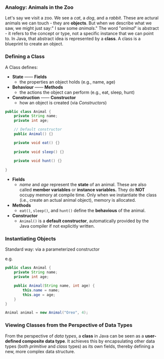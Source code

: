 
### Analogy: Animals in the Zoo
Let's say we visit a zoo. We see a *cat*, a *dog*, and a *rabbit*. These are actural animals we can touch - they are **objects**. But when we describe what we saw, we might just say:" I saw some *animals*." The word "*animal*" is abstract - it refers to the concept or type, not a specific instance that we can point to. In Java, that abstract idea is represented by a **class**. A class is a blueprint to create an object.

### Defining a Class
A Class defines:
- **State** —— **Fields**
  - the properties an object holds (e.g., name, age)
- **Behaviour** —— **Methods**
  - the actions the object can perform (e.g., eat, sleep, hunt)
- **Construction** —— **Constructor**
  - how an object is created (via *Constructors*)    

```java
public class Animal {
    private String name;
    private int age;

    // Default constructor
    public Animal() {}

    private void eat() {}
    
    private void sleep() {}
    
    private void hunt() {}
    
}
```
- **Fields**
  -  *name* and *age* represent the **state** of an animal. These are also called **member variables** or **instance variables.** They do **NOT** occupy memory at compile time. Only when we instantiate the class (i.e., create an actual animal object), memory is allocated.
- **Methods**
  - `eat()`, `sleep()`, and `hunt()` define the **behavious** of the animal.
- **Constructor**  
  - `Animal()` is a **default constructor**, automatically provided by the Java compiler if not explicitly written.

### Instantiating Objects 
Standard way: via a parameterized constructor

e.g.
```java
public class Animal {
    private String name;
    private int age;

    public Animal(String name, int age) {
        this.name = name;
        this.age = age;
    }
}

Animal animal = new Animal("Oreo", 4);
```

### Viewing Classes from the Perspective of Data Types
From the perspective of *data types*, a **class** in Java can be seen as a **user-defined composite data type**. It achieves this by encapsulating other data types (both *primitive* and *class* types) as its own fields, thereby defining a new, more complex data structure.

